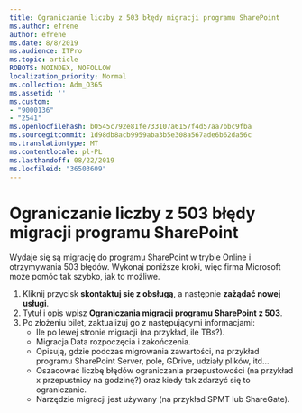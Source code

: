```yaml
---
title: Ograniczanie liczby z 503 błędy migracji programu SharePoint
ms.author: efrene
author: efrene
ms.date: 8/8/2019
ms.audience: ITPro
ms.topic: article
ROBOTS: NOINDEX, NOFOLLOW
localization_priority: Normal
ms.collection: Adm_O365
ms.assetid: ''
ms.custom:
- "9000136"
- "2541"
ms.openlocfilehash: b0545c792e81fe733107a6157f4d57aa7bbc9fba
ms.sourcegitcommit: 1d98db8acb9959aba3b5e308a567ade6b62da56c
ms.translationtype: MT
ms.contentlocale: pl-PL
ms.lasthandoff: 08/22/2019
ms.locfileid: "36503609"
---
```

# <a name="sharepoint-migration-throttling-with-503-errors"></a>Ograniczanie liczby z 503 błędy migracji programu SharePoint

Wydaje się są migrację do programu SharePoint w trybie Online i otrzymywania 503 błędów. Wykonaj poniższe kroki, więc firma Microsoft może pomóc tak szybko, jak to możliwe. 

1. Kliknij przycisk **skontaktuj się z obsługą**, a następnie **zażądać nowej usługi**.
2. Tytuł i opis wpisz **Ograniczania migracji programu SharePoint z 503**.
3. Po złożeniu bilet, zaktualizuj go z następującymi informacjami:
    - Ile po lewej stronie migracji (na przykład, ile TBs?).
    - Migracja Data rozpoczęcia i zakończenia.
    - Opisują, gdzie podczas migrowania zawartości, na przykład programu SharePoint Server, pole, GDrive, udziały plików, itd...
    - Oszacować liczbę błędów ograniczania przepustowości (na przykład x przepustnicy na godzinę?) oraz kiedy tak zdarzyć się to ograniczanie.
    - Narzędzie migracji jest używany (na przykład SPMT lub ShareGate).


